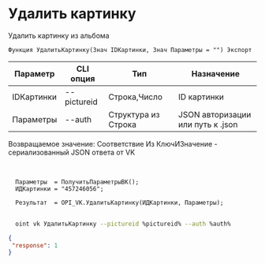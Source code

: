 ﻿---
sidebar_position: 9
---

# Удалить картинку
 Удалить картинку из альбома



`Функция УдалитьКартинку(Знач IDКартинки, Знач Параметры = "") Экспорт`

  | Параметр | CLI опция | Тип | Назначение |
  |-|-|-|-|
  | IDКартинки | --pictureid | Строка,Число | ID картинки |
  | Параметры | --auth | Структура из Строка | JSON авторизации или путь к .json |

  
  Возвращаемое значение:   Соответствие Из КлючИЗначение - сериализованный JSON ответа от VK

<br/>




```bsl title="Пример кода"
  Параметры  = ПолучитьПараметрыВК();
  ИДКартинки = "457246056";
  
  Результат  = OPI_VK.УдалитьКартинку(ИДКартинки, Параметры);
```
	


```sh title="Пример команды CLI"
    
  oint vk УдалитьКартинку --pictureid %pictureid% --auth %auth%

```

```json title="Результат"
{
 "response": 1
}
```

